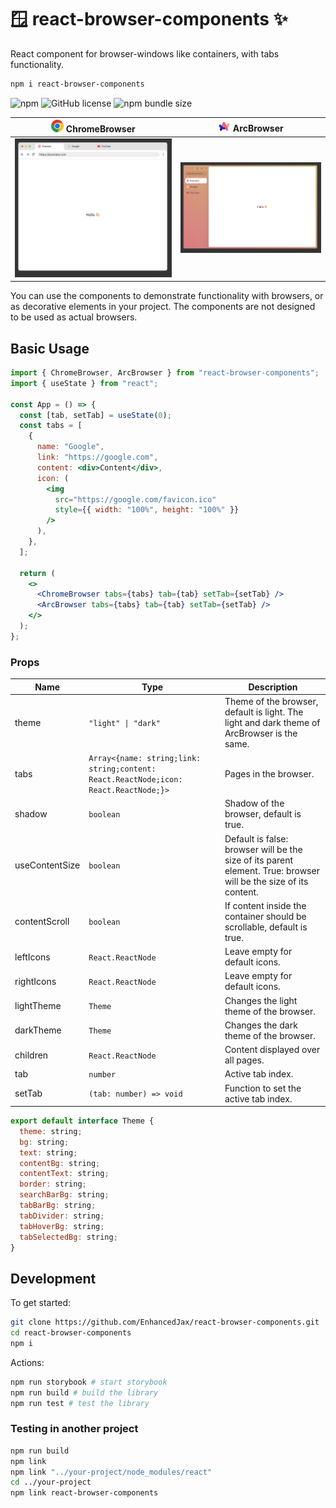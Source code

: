 # 🪟 react-browser-components ✨

React component for browser-windows like containers, with tabs functionality.

```bash
npm i react-browser-components
```

![npm](https://img.shields.io/npm/v/react-browser-components)
![GitHub license](https://img.shields.io/github/license/EnhancedJax/react-browser-components)
![npm bundle size](https://img.shields.io/bundlephobia/min/react-browser-components)

| ![](./images/chrome.png) ChromeBrowser | ![](./images/arc.png) ArcBrowser |
| :------------------------------------: | :------------------------------: |
|        ![](./images/chrome.jpg)        |      ![](./images/arc.jpg)       |

You can use the components to demonstrate functionality with browsers, or as decorative elements in your project. The components are not designed to be used as actual browsers.

## Basic Usage

```jsx
import { ChromeBrowser, ArcBrowser } from "react-browser-components";
import { useState } from "react";

const App = () => {
  const [tab, setTab] = useState(0);
  const tabs = [
    {
      name: "Google",
      link: "https://google.com",
      content: <div>Content</div>,
      icon: (
        <img
          src="https://google.com/favicon.ico"
          style={{ width: "100%", height: "100%" }}
        />
      ),
    },
  ];

  return (
    <>
      <ChromeBrowser tabs={tabs} tab={tab} setTab={setTab} />
      <ArcBrowser tabs={tabs} tab={tab} setTab={setTab} />
    </>
  );
};
```

### Props

| Name           | Type                                                                                 | Description                                                                                                      |
| -------------- | ------------------------------------------------------------------------------------ | ---------------------------------------------------------------------------------------------------------------- |
| theme          | `"light" \| "dark"`                                                                  | Theme of the browser, default is light. The light and dark theme of ArcBrowser is the same.                      |
| tabs           | `Array<{name: string;link: string;content: React.ReactNode;icon: React.ReactNode;}>` | Pages in the browser.                                                                                            |
| shadow         | `boolean`                                                                            | Shadow of the browser, default is true.                                                                          |
| useContentSize | `boolean`                                                                            | Default is false: browser will be the size of its parent element. True: browser will be the size of its content. |
| contentScroll  | `boolean`                                                                            | If content inside the container should be scrollable, default is true.                                           |
| leftIcons      | `React.ReactNode`                                                                    | Leave empty for default icons.                                                                                   |
| rightIcons     | `React.ReactNode`                                                                    | Leave empty for default icons.                                                                                   |
| lightTheme     | `Theme`                                                                              | Changes the light theme of the browser.                                                                          |
| darkTheme      | `Theme`                                                                              | Changes the dark theme of the browser.                                                                           |
| children       | `React.ReactNode`                                                                    | Content displayed over all pages.                                                                                |
| tab            | `number`                                                                             | Active tab index.                                                                                                |
| setTab         | `(tab: number) => void`                                                              | Function to set the active tab index.                                                                            |

```js
export default interface Theme {
  theme: string;
  bg: string;
  text: string;
  contentBg: string;
  contentText: string;
  border: string;
  searchBarBg: string;
  tabBarBg: string;
  tabDivider: string;
  tabHoverBg: string;
  tabSelectedBg: string;
}
```

## Development

To get started:

```bash
git clone https://github.com/EnhancedJax/react-browser-components.git
cd react-browser-components
npm i
```

Actions:

```bash
npm run storybook # start storybook
npm run build # build the library
npm run test # test the library
```

### Testing in another project

```bash
npm run build
npm link
npm link "../your-project/node_modules/react"
cd ../your-project
npm link react-browser-components
```
